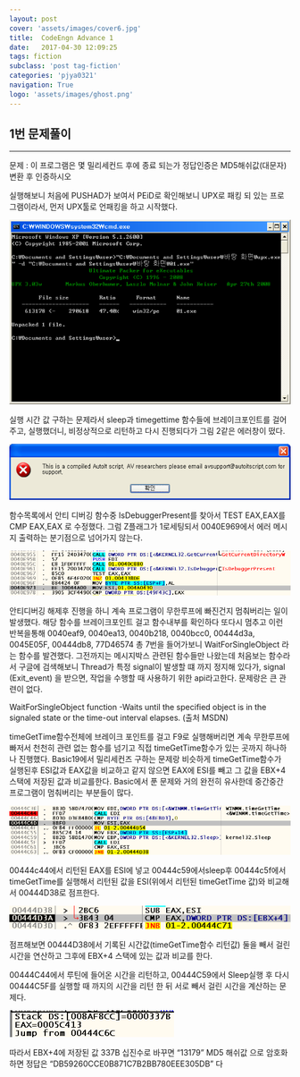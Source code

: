 ```yaml
---
layout: post
cover: 'assets/images/cover6.jpg'
title:  CodeEngn Advance 1
date:   2017-04-30 12:09:25
tags: fiction
subclass: 'post tag-fiction'
categories: 'pjya0321'
navigation: True
logo: 'assets/images/ghost.png'
---
```



## 1번 문제풀이
-----
문제 : 이 프로그램은 몇 밀리세컨드 후에 종료 되는가 정답인증은 MD5해쉬값(대문자)변환 후 인증하시오

실행해보니 처음에 PUSHAD가 보여서 PEiD로 확인해보니 UPX로 패킹 되 있는 프로그램이라서, 먼저 UPX툴로 언패킹을 하고 시작했다.

![1](assets/postimage/a1-1.png)

실행 시간 값 구하는 문제라서 sleep과 timegettime 함수들에 브레이크포인트를 걸어주고, 실행했더니, 비정상적으로 리턴하고 다시 진행되다가 그림 2같은 에러창이 떴다.

![2](assets/postimage/a1-2.png)

함수목록에서 안티 디버깅 함수중 IsDebuggerPresent를 찾아서 TEST EAX,EAX를 CMP EAX,EAX 로 수정했다. 그럼 Z플래그가 1로세팅되서 0040E969에서 에러 메시지 출력하는 분기점으로 넘어가지 않는다.

![3](assets/postimage/a1-3.png)

안티디버깅 해제후 진행을 하니 계속 프로그램이 무한루프에 빠진건지 멈춰버리는 일이 발생했다.
해당 함수를 브레이크포인트 걸고 함수내부를 확인하다 또다시 멈추고 이런 반복을통해
0040eaf9, 0040ea13, 0040b218, 0040bcc0, 00444d3a, 0045E05F, 00444db8, 77D46574  총 7번을 들어가보니 WaitForSingleObject 라는 함수를 발견했다. 그전까지는 메시지박스 관련된 함수들만 나왔는데 처음보는 함수라서 구글에 검색해보니 Thread가 특정 signal이 발생할 떄 까지 정지해 있다가, signal (Exit_event) 을 받으면, 작업을 수행할 때 사용하기 위한 api라고한다.
문제랑은 큰 관련이 없다.

WaitForSingleObject function
-Waits until the specified object is in the signaled state or the time-out interval elapses.
(출처 MSDN)


timeGetTime함수전체에 브레이크 포인트를 걸고 F9로 실행해버리면 계속 무한루프에 빠저서 천천히 관련 없는 함수를 넘기고 직접 timeGetTime함수가 있는 곳까지 하나하나 진행했다. Basic19에서 밀리세컨즈 구하는 문제랑 비슷하게 timeGetTime함수가 실행된후 ESI값과 EAX값을 비교하고 같지 않으면 EAX에 ESI를 빼고 그 값을 EBX+4 스택에 저장된 값과 비교를한다. Basic에서 푼 문제와 거의 완전히 유사한데 중간중간 프로그램이 멈춰버리는 부분들이 많다.

![4](assets/postimage/a1-4.png)

00444c44에서 리턴된 EAX를 ESI에 넣고 00444c59에서sleep후 00444c5f에서 timeGetTime를 실행해서 리턴된 값을 ESI(위에서 리턴된 timeGetTime 값)와 비교해서 00444D38로 점프한다.

![5](assets/postimage/a1-5.png)

점프해보면 00444D38에서 기록된 시간값(timeGetTime함수 리턴값) 둘을 빼서 걸린 시간을 연산하고 그후에 EBX+4 스택에 있는 값과 비교를 한다.

00444C44에서 루틴에 들어온 시간을 리턴하고, 00444C59에서 Sleep실행 후 다시 00444C5F를 실행할 때 까지의 시간을 리턴 한 뒤 서로 빼서 걸린 시간을 계산하는 문제다.

![6](assets/postimage/a1-6.png)

따라서 EBX+4에 저장된 값 337B 십진수로 바꾸면 “13179” MD5 해쉬값 으로 암호화하면 정답은 “DB59260CCE0B871C7B2BB780EEE305DB” 다
